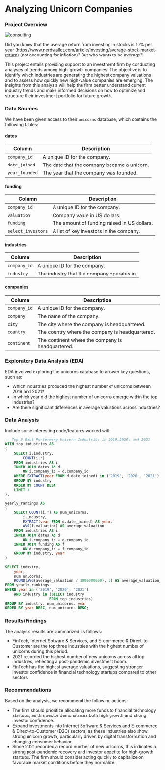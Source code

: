 # Analyzing Unicorn Companies

### Project Overview

![consulting](https://github.com/user-attachments/assets/eb1be9a4-9eb6-4eb8-b4f7-2ea1acdbea96)

Did you know that the average return from investing in stocks is 10% per year (https://www.nerdwallet.com/article/investing/average-stock-market-return) (not accounting for inflation)? But who wants to be average?! 

This project entails providing support to an investment firm by conducting analyses of trends among high-growth companies. The objective is to identify which industries are generating the highest company valuations and to assess how quickly new high-value companies are emerging. The insights from this analysis will help the firm better understand current industry trends and make informed decisions on how to optimize and structure their investment portfolio for future growth.

### Data Sources

We have been given access to their `unicorns` database, which contains the following tables:

#### dates
| Column        | Description                                  |
|-------------  |--------------------------------------------- |
| `company_id`  | A unique ID for the company.                 |
| `date_joined` | The date that the company became a unicorn.  |
| `year_founded`| The year that the company was founded.       |

#### funding
| Column             | Description                                  |
|-----------------   |--------------------------------------------- |
| `company_id`       | A unique ID for the company.                 |
| `valuation`        | Company value in US dollars.                 |
| `funding`          | The amount of funding raised in US dollars.  |
| `select_investors` | A list of key investors in the company.      |

#### industries
| Column       | Description                                  |
|------------- |--------------------------------------------- |
| `company_id` | A unique ID for the company.                 |
| `industry`   | The industry that the company operates in.   |

#### companies
| Column       | Description                                       |
|------------- |-------------------------------------------------- |
| `company_id` | A unique ID for the company.                      |
| `company`    | The name of the company.                          |
| `city`       | The city where the company is headquartered.      |
| `country`    | The country where the company is headquartered.   |
| `continent`  | The continent where the company is headquartered. |

### Exploratory Data Analysis (EDA)

EDA involved exploring the unicorns database to answer key questions, such as:
- Which industries produced the highest number of unicorns between 2019 and 2021?
- In which year did the highest number of unicorns emerge within the top industries?
- Are there significant differences in average valuations across industries?

### Data Analysis

Include some interesting code/features worked with

```sql
-- Top 3 Best Performing Unicorn Industries in 2019,2020, and 2021
WITH top_industries AS
(
    SELECT i.industry, 
        COUNT(i.*)
    FROM industries AS i
    INNER JOIN dates AS d
        ON i.company_id = d.company_id
    WHERE EXTRACT(year FROM d.date_joined) in ('2019', '2020', '2021')
    GROUP BY industry
    ORDER BY COUNT DESC
    LIMIT 3
),

yearly_rankings AS 
(
    SELECT COUNT(i.*) AS num_unicorns,
        i.industry,
        EXTRACT(year FROM d.date_joined) AS year,
        AVG(f.valuation) AS average_valuation
    FROM industries AS i
    INNER JOIN dates AS d
        ON i.company_id = d.company_id
    INNER JOIN funding AS f
        ON d.company_id = f.company_id
    GROUP BY industry, year
)

SELECT industry,
    year,
    num_unicorns,
    ROUND(AVG(average_valuation / 1000000000), 2) AS average_valuation_billions
FROM yearly_rankings
WHERE year in ('2019', '2020', '2021')
    AND industry in (SELECT industry
                    FROM top_industries)
GROUP BY industry, num_unicorns, year
ORDER BY year DESC, num_unicorns DESC;
```

### Results/Findings

The analysis results are summarized as follows:
- FinTech, Internet Sotware & Services, and E-commerce & Direct-to-Customer are the top three industries with the highest number of unicorns during this period.
- 2021 recorded the highest number of new unicorns across all top industries, reflecting a post-pandemic investment boom.
- FinTech has the highest average valuations, suggesting stronger investor confidence in financial technology startups compared to other sectors.

### Recommendations

Based on the analysis, we recommend the following actions:
- The firm should prioritize allocating more funds to financial technology startups, as this sector demonstrates both high growth and strong investor confidence.
-  Expand investments into Internet Software & Services and E-commerce & Direct-to-Customer (D2C) sectors, as these industries also show strong unicorn growth, particularly driven by digital transformation and changing consumer behavior.
-  Since 2021 recorded a record number of new unicorns, this indicates a strong post-pandemic recovery and investor appetite for high-growth startups. The firm should consider acting quickly to capitalize on favorable market conditions before they normalize.

